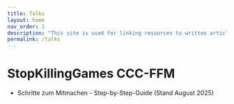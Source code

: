 ```yaml
---
title: Talks
layout: home
nav_order: 1
description: "This site is used for linking resources to written articles or published tutorials as well as providing downloads for code snippets and projects."
permalink: /talks
---
```


# StopKillingGames CCC-FFM
- Schritte zum Mitmachen - Step-by-Step-Guide (Stand August 2025)
